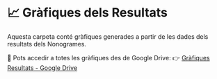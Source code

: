 # 📈 Gràfiques dels Resultats

Aquesta carpeta conté gràfiques generades a partir de les dades dels resultats dels Nonogrames.

📁 Pots accedir a totes les gràfiques des de Google Drive:
👉 [Gràfiques Resultats - Google Drive](https://drive.google.com/drive/folders/1kxY6ms1okjb19sgxDE0R8PqMFNtT71Kh?usp=sharing)

